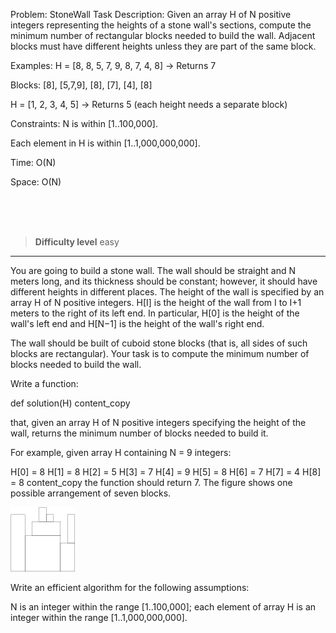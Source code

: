 Problem: StoneWall
Task Description:
Given an array H of N positive integers representing the heights of a stone wall's sections, compute the minimum number of rectangular blocks needed to build the wall. Adjacent blocks must have different heights unless they are part of the same block.

Examples:
H = [8, 8, 5, 7, 9, 8, 7, 4, 8] → Returns 7

Blocks: [8], [5,7,9], [8], [7], [4], [8]

H = [1, 2, 3, 4, 5] → Returns 5 (each height needs a separate block)

Constraints:
N is within [1..100,000].

Each element in H is within [1..1,000,000,000].

Time: O(N)

Space: O(N)



<br><br><br>

> **Difficulty level**
> easy 


---

You are going to build a stone wall. The wall should be straight and N meters long, and its thickness should be constant; however, it should have different heights in different places. The height of the wall is specified by an array H of N positive integers. H[I] is the height of the wall from I to I+1 meters to the right of its left end. In particular, H[0] is the height of the wall's left end and H[N−1] is the height of the wall's right end.

The wall should be built of cuboid stone blocks (that is, all sides of such blocks are rectangular). Your task is to compute the minimum number of blocks needed to build the wall.

Write a function:

def solution(H)
content_copy

that, given an array H of N positive integers specifying the height of the wall, returns the minimum number of blocks needed to build it.

For example, given array H containing N = 9 integers:

H[0] = 8 H[1] = 8 H[2] = 5 H[3] = 7 H[4] = 9 H[5] = 8 H[6] = 7 H[7] = 4 H[8] = 8
content_copy
the function should return 7. The figure shows one possible arrangement of seven blocks.

![stonewall](./stonewall.png)

Write an efficient algorithm for the following assumptions:

N is an integer within the range [1..100,000];
each element of array H is an integer within the range [1..1,000,000,000].
